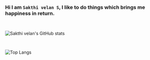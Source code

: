 ### Hi I am `Sakthi velan S`, I like to do things which brings me happiness in return.

<br>

![Sakthi velan's GitHub stats](https://github-readme-stats.vercel.app/api?username=sakthivelan21&show_icons=true&theme=github_dark&count_private=true)

<br>

![Top Langs](https://github-readme-stats.vercel.app/api/top-langs/?username=sakthivelan21&theme=github_dark)

